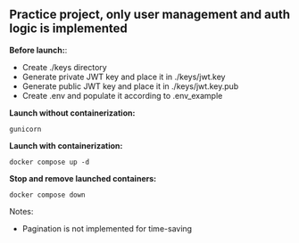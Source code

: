 Practice project, only user management and auth logic is implemented
--------

**Before launch:**:
- Create ./keys directory
- Generate private JWT key and place it in ./keys/jwt.key
- Generate public JWT key and place it in ./keys/jwt.key.pub
- Create .env and populate it according to .env_example

**Launch without containerization:**
```commandline
gunicorn
```

**Launch with containerization:**
```commandline
docker compose up -d
```

**Stop and remove launched containers:**
```commandline
docker compose down
```

Notes:
- Pagination is not implemented for time-saving